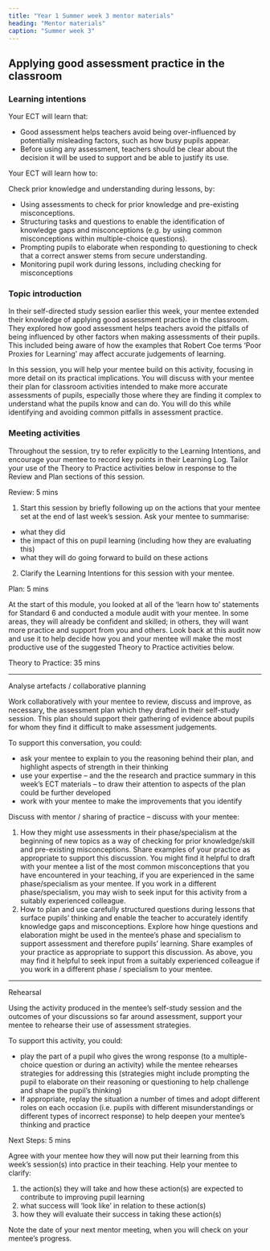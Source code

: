 ```yaml
---
title: "Year 1 Summer week 3 mentor materials"
heading: "Mentor materials"
caption: "Summer week 3"
---
```


## Applying good assessment practice in the classroom

### Learning intentions

Your ECT will learn that:

- Good assessment helps teachers avoid being over-influenced by potentially misleading factors, such as how busy pupils appear.
- Before using any assessment, teachers should be clear about the decision it will be used to support and be able to justify its use.

Your ECT will learn how to:

Check prior knowledge and understanding during lessons, by:

- Using assessments to check for prior knowledge and pre-existing misconceptions.
- Structuring tasks and questions to enable the identification of knowledge gaps and misconceptions (e.g. by using common misconceptions within multiple-choice questions).
- Prompting pupils to elaborate when responding to questioning to check that a correct answer stems from secure understanding.
- Monitoring pupil work during lessons, including checking for misconceptions

### Topic introduction

In their self-directed study session earlier this week, your mentee extended their knowledge of applying good assessment practice in the classroom. They explored how good assessment helps teachers avoid the pitfalls of being influenced by other factors when making assessments of their pupils. This included being aware of how the examples that Robert Coe terms ‘Poor Proxies for Learning’ may affect accurate judgements of learning.

In this session, you will help your mentee build on this activity, focusing in more detail on its practical implications. You will discuss with your mentee their plan for classroom activities intended to make more accurate assessments of pupils, especially those where they are finding it complex to understand what the pupils know and can do. You will do this while identifying and avoiding common pitfalls in assessment practice.

### Meeting activities

Throughout the session, try to refer explicitly to the Learning Intentions, and encourage your mentee to record key points in their Learning Log. Tailor your use of the Theory to Practice activities below in response to the Review and Plan sections of this session.

Review: 5 mins

1. Start this session by briefly following up on the actions that your mentee set at the end of last week’s session. Ask your mentee to summarise:
  - what they did
  - the impact of this on pupil learning (including how they are evaluating this)
  - what they will do going forward to build on these actions
2. Clarify the Learning Intentions for this session with your mentee.

Plan: 5 mins

At the start of this module, you looked at all of the ‘learn how to’ statements for Standard 6 and conducted a module audit with your mentee. In some areas, they will already be confident and skilled; in others, they will want more practice and support from you and others. Look back at this audit now and use it to help decide how you and your mentee will make the most productive use of the suggested Theory to Practice activities below.

Theory to Practice: 35 mins

---

Analyse artefacts / collaborative planning

Work collaboratively with your mentee to review, discuss and improve, as necessary, the assessment plan which they drafted in their self-study session. This plan should support their gathering of evidence about pupils for whom they find it difficult to make assessment judgements.

To support this conversation, you could:

- ask your mentee to explain to you the reasoning behind their plan, and highlight aspects of strength in their thinking
- use your expertise – and the the research and practice summary in this week’s ECT materials – to draw their attention to aspects of the plan could be further developed
- work with your mentee to make the improvements that you identify

Discuss with mentor / sharing of practice – discuss with your mentee:

1. How they might use assessments in their phase/specialism at the beginning of new topics as a way of checking for prior knowledge/skill and pre-existing misconceptions. Share examples of your practice as appropriate to support this discussion.
   You might find it helpful to draft with your mentee a list of the most common misconceptions that you have encountered in your teaching, if you are experienced in the same phase/specialism as your mentee. If you work in a different phase/specialism, you may wish to seek input for this activity from a suitably experienced colleague.
2. How to plan and use carefully structured questions during lessons that surface pupils’ thinking and enable the teacher to accurately identify knowledge gaps and misconceptions. Explore how hinge questions and elaboration might be used in the mentee’s phase and specialism to support assessment and therefore pupils’ learning. Share examples of your practice as appropriate to support this discussion.
   As above, you may find it helpful to seek input from a suitably experienced colleague if you work in a different phase / specialism to your mentee.

---

Rehearsal

Using the activity produced in the mentee’s self-study session and the outcomes of your discussions so far around assessment, support your mentee to rehearse their use of assessment strategies.

To support this activity, you could:

- play the part of a pupil who gives the wrong response (to a multiple-choice question or during an activity) while the mentee rehearses strategies for addressing this (strategies might include prompting the pupil to elaborate on their reasoning or questioning to help challenge and shape the pupil’s thinking)
- If appropriate, replay the situation a number of times and adopt different roles on each occasion (i.e. pupils with different misunderstandings or different types of incorrect response) to help deepen your mentee’s thinking and practice

Next Steps: 5 mins

Agree with your mentee how they will now put their learning from this week’s session(s) into practice in their teaching. Help your mentee to clarify:

1. the action(s) they will take and how these action(s) are expected to contribute to improving pupil learning
2. what success will ‘look like’ in relation to these action(s)
3. how they will evaluate their success in taking these action(s)

Note the date of your next mentor meeting, when you will check on your mentee’s progress.

